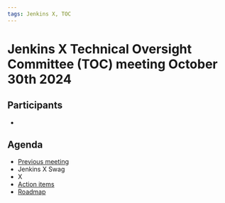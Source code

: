 ```yaml
---
tags: Jenkins X, TOC
---
```

# Jenkins X Technical Oversight Committee (TOC) meeting October 30th 2024

## Participants

-  <fill in>

## Agenda

- [Previous meeting](2024-10-16.md)
- Jenkins X Swag
- X
- [Action items](https://github.com/orgs/jenkins-x/projects/21/views/1)
- [Roadmap](https://github.com/orgs/jenkins-x/projects/23/views/1)

